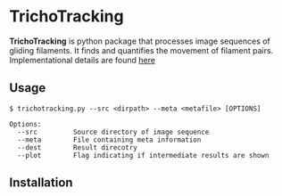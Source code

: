TrichoTracking
==============

**TrichoTracking** is python package that processes image sequences of gliding filaments. 
It finds and quantifies the movement of filament pairs. 
Implementational details are found [here](https://github.com/giuliaschneider/Trichotracking/blob/master/Quantification-of-filament-interactions.pdf
)


Usage
-----

    $ trichotracking.py --src <dirpath> --meta <metafile> [OPTIONS]

    Options:
      --src         Source directory of image sequence
      --meta        File containing meta information
      --dest        Result direcotry
      --plot        Flag indicating if intermediate results are shown
      

Installation
------------